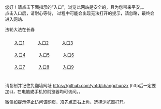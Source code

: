 您好！请点击下面指示的“入口”，浏览此网站是安全的，且为您带来平安。。 <br/>
点击入口后，请耐心等待， 过程中可能会出现无法打开的提示，请忽略，最终会进入网站. </br>

法轮大法在长春<br/>
<div style="padding:10px"><a style="margin:20px" target="_blank" href="https://d329ka5xt8dfoe.cloudfront.net/2Qpsp?xtcdelmj" id="ccLink1" rel="nofollow">入口1</a> <a target="_blank" style="margin:20px" href="https://d2rfnbvrhe5rtt.cloudfront.net/2Qpsp?btnijywd" id="ccLink2" rel="nofollow">入口2</a> <a style="margin:20px" target="_blank" href="https://d27h7h1nvwcygq.cloudfront.net/2Qpsp?bjsezspn" id="ccLink3" rel="nofollow">入口3</a></div>

<div style="padding:10px" ><a style="margin:20px" target="_blank" href="https://d329ka5xt8dfoe.cloudfront.net/2Qpsp?xtcdelmj" id="ccLink4" rel="nofollow">入口4</a> <a style="margin:20px" href="https://d2rfnbvrhe5rtt.cloudfront.net/2Qpsp?btnijywd" target="_blank" id="ccLink5" rel="nofollow">入口5</a> <a style="margin:20px" href="https://d27h7h1nvwcygq.cloudfront.net/2Qpsp?bjsezspn" target="_blank" id="ccLink6" rel="nofollow">入口6</a></div>

<div style="padding:10px"><a style="margin:20px" target="_blank" href="https://d329ka5xt8dfoe.cloudfront.net/2Qpsp?xtcdelmj" id="ccLink7" rel="nofollow">入口7</a> <a style="margin:20px" href="https://d2rfnbvrhe5rtt.cloudfront.net/2Qpsp?btnijywd" target="_blank" id="ccLink8" rel="nofollow">入口8</a> <a style="margin:20px" target="_blank" href="https://d27h7h1nvwcygq.cloudfront.net/2Qpsp?bjsezspn" id="ccLink9" rel="nofollow">入口9</a></div>

<br/>



请复制并记住免翻墙网址 https://github.com/yntd/changchunzx (http后一定要加s)，在电脑或手机的浏览器均可访问。。<br/>

微信如提示停止访问该网页，须先点击右上角，选择浏览器打开。
